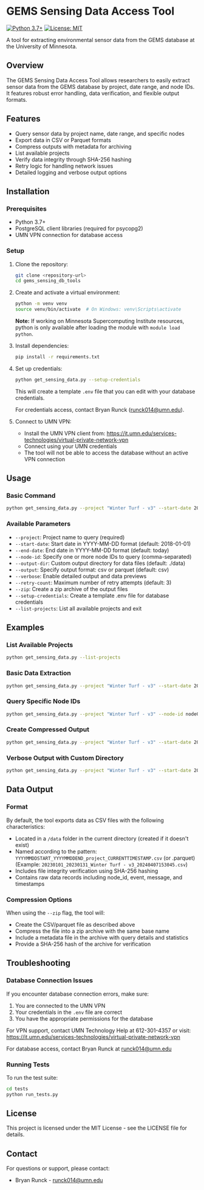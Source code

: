 # GEMS Sensing Data Access Tool

[![Python 3.7+](https://img.shields.io/badge/python-3.7+-blue.svg)](https://www.python.org/downloads/)
[![License: MIT](https://img.shields.io/badge/License-MIT-yellow.svg)](https://opensource.org/licenses/MIT)

A tool for extracting environmental sensor data from the GEMS database at the University of Minnesota.

## Overview

The GEMS Sensing Data Access Tool allows researchers to easily extract sensor data from the GEMS database by project, date range, and node IDs. It features robust error handling, data verification, and flexible output formats.

## Features

- Query sensor data by project name, date range, and specific nodes
- Export data in CSV or Parquet formats
- Compress outputs with metadata for archiving
- List available projects
- Verify data integrity through SHA-256 hashing
- Retry logic for handling network issues
- Detailed logging and verbose output options

## Installation

### Prerequisites
- Python 3.7+
- PostgreSQL client libraries (required for psycopg2)
- UMN VPN connection for database access

### Setup
1. Clone the repository:
   ```bash
   git clone <repository-url>
   cd gems_sensing_db_tools
   ```

2. Create and activate a virtual environment:
   ```bash
   python -m venv venv
   source venv/bin/activate  # On Windows: venv\Scripts\activate
   ```
   **Note:** If working on Minnesota Supercomputing Institute resources, python is only available after loading the module with `module load python`.


3. Install dependencies:
   ```bash
   pip install -r requirements.txt
   ```

4. Set up credentials:
   ```bash
   python get_sensing_data.py --setup-credentials
   ```
   This will create a template `.env` file that you can edit with your database credentials.
   
   For credentials access, contact Bryan Runck (runck014@umn.edu).

5. Connect to UMN VPN:
   - Install the UMN VPN client from: https://it.umn.edu/services-technologies/virtual-private-network-vpn
   - Connect using your UMN credentials
   - The tool will not be able to access the database without an active VPN connection

## Usage

### Basic Command
```bash
python get_sensing_data.py --project "Winter Turf - v3" --start-date 2023-01-01 --end-date 2023-01-31
```

### Available Parameters
- `--project`: Project name to query (required)
- `--start-date`: Start date in YYYY-MM-DD format (default: 2018-01-01)
- `--end-date`: End date in YYYY-MM-DD format (default: today)
- `--node-id`: Specify one or more node IDs to query (comma-separated)
- `--output-dir`: Custom output directory for data files (default: ./data)
- `--output`: Specify output format: csv or parquet (default: csv)
- `--verbose`: Enable detailed output and data previews
- `--retry-count`: Maximum number of retry attempts (default: 3)
- `--zip`: Create a zip archive of the output files
- `--setup-credentials`: Create a template .env file for database credentials
- `--list-projects`: List all available projects and exit

## Examples

### List Available Projects
```bash
python get_sensing_data.py --list-projects
```

### Basic Data Extraction
```bash
python get_sensing_data.py --project "Winter Turf - v3" --start-date 2023-01-01 --end-date 2023-01-31
```

### Query Specific Node IDs
```bash
python get_sensing_data.py --project "Winter Turf - v3" --node-id node001,node002 --start-date 2023-01-01
```

### Create Compressed Output
```bash
python get_sensing_data.py --project "Winter Turf - v3" --start-date 2023-01-01 --end-date 2023-01-31 --zip
```

### Verbose Output with Custom Directory
```bash
python get_sensing_data.py --project "Winter Turf - v3" --start-date 2023-01-01 --verbose --output-dir /path/to/output
```

## Data Output

### Format
By default, the tool exports data as CSV files with the following characteristics:
- Located in a `/data` folder in the current directory (created if it doesn't exist)
- Named according to the pattern: `YYYYMMDDSTART_YYYYMMDDEND_project_CURRENTTIMESTAMP.csv` (or .parquet)
  (Example: `20230101_20230131_Winter Turf - v3_20240407153045.csv`)
- Includes file integrity verification using SHA-256 hashing
- Contains raw data records including node_id, event, message, and timestamps

### Compression Options
When using the `--zip` flag, the tool will:
- Create the CSV/parquet file as described above
- Compress the file into a zip archive with the same base name
- Include a metadata file in the archive with query details and statistics
- Provide a SHA-256 hash of the archive for verification

## Troubleshooting

### Database Connection Issues
If you encounter database connection errors, make sure:
1. You are connected to the UMN VPN
2. Your credentials in the `.env` file are correct
3. You have the appropriate permissions for the database

For VPN support, contact UMN Technology Help at 612-301-4357 or visit:
https://it.umn.edu/services-technologies/virtual-private-network-vpn

For database access, contact Bryan Runck at runck014@umn.edu

### Running Tests
To run the test suite:
```bash
cd tests
python run_tests.py
```

## License

This project is licensed under the MIT License - see the LICENSE file for details.

## Contact

For questions or support, please contact:
- Bryan Runck - runck014@umn.edu
